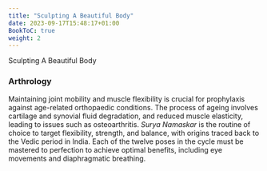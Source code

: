 ```yaml
---
title: "Sculpting A Beautiful Body"
date: 2023-09-17T15:48:17+01:00
BookToC: true
weight: 2
---
```


<n2>Sculpting A Beautiful Body</n2>

### Arthrology

Maintaining joint mobility and muscle flexibility is crucial for prophylaxis against age-related orthopaedic conditions. The process of ageing involves cartilage and synovial fluid degradation, and reduced muscle elasticity, leading to issues such as osteoarthritis. *Surya Namaskar* is the routine of choice to target flexibility, strength, and balance, with origins traced back to the Vedic period in India. Each of the twelve poses in the cycle must be mastered to perfection to achieve optimal benefits, including eye movements and diaphragmatic breathing.


